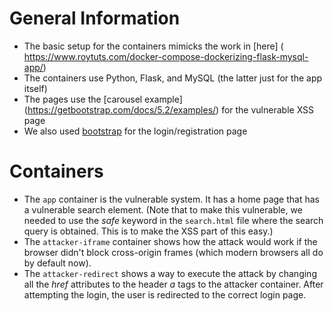 # General Information
- The basic setup for the containers mimicks the work in [here] ( https://www.roytuts.com/docker-compose-dockerizing-flask-mysql-app/)
- The containers use Python, Flask, and MySQL (the latter just for the app itself)
- The pages use the [carousel example] (https://getbootstrap.com/docs/5.2/examples/) for the vulnerable XSS page
- We also used [bootstrap](https://getbootstrap.com/docs/5.2/) for the login/registration page

# Containers
- The `app` container is the vulnerable system.  It has a home page that has a vulnerable search element. (Note that to make this vulnerable, we needed to use the *safe* keyword in the `search.html` file where the search query is obtained.  This is to make the XSS part of this easy.)
- The `attacker-iframe` container shows how the attack would work if the browser didn't block cross-origin frames (which modern browsers all do by default now).
- The `attacker-redirect` shows a way to execute the attack by changing all the *href* attributes to the header *a* tags to the attacker container.  After attempting the login, the user is redirected to the correct login page.
